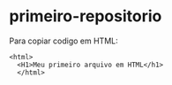 # primeiro-repositorio

Para copiar codigo em HTML:
```
<html>
  <H1>Meu primeiro arquivo em HTML</h1>
  </html>
  ```
